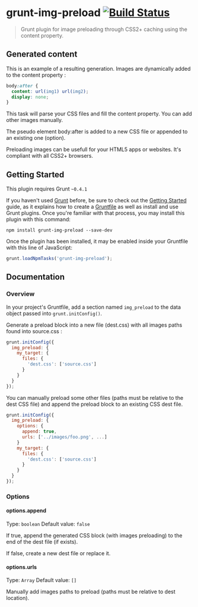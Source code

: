 # grunt-img-preload [![Build Status](https://api.travis-ci.org/juherpin/grunt-img-preload.png?branch=master)](http://travis-ci.org/#!/juherpin/grunt-img-preload)

> Grunt plugin for image preloading through CSS2+ caching using the content property.

## Generated content

This is an example of a resulting generation. Images are dynamically added to the content property :

```css
body:after {
  content: url(img1) url(img2);
  display: none;
}
```
This task will parse your CSS files and fill the content property. You can add other images manually.

The pseudo element body:after is added to a new CSS file or appended to an existing one (option).

Preloading images can be usefull for your HTML5 apps or websites. It's compliant with all CSS2+ browsers.

## Getting Started
This plugin requires Grunt `~0.4.1`

If you haven't used [Grunt](http://gruntjs.com/) before, be sure to check out the [Getting Started](http://gruntjs.com/getting-started) guide, as it explains how to create a [Gruntfile](http://gruntjs.com/sample-gruntfile) as well as install and use Grunt plugins. Once you're familiar with that process, you may install this plugin with this command:

```shell
npm install grunt-img-preload --save-dev
```

Once the plugin has been installed, it may be enabled inside your Gruntfile with this line of JavaScript:

```js
grunt.loadNpmTasks('grunt-img-preload');
```

## Documentation

### Overview
In your project's Gruntfile, add a section named `img_preload` to the data object passed into `grunt.initConfig()`.

Generate a preload block into a new file (dest.css) with all images paths found into source.css :

```js
grunt.initConfig({
  img_preload: {
    my_target: {
      files: {
        'dest.css': ['source.css']
      }
    }
  }
});
```

You can manually preload some other files (paths must be relative to the dest CSS file) and append the preload block to an existing CSS dest file.

```js
grunt.initConfig({
  img_preload: {
    options: {
      append: true,
      urls: ['../images/foo.png', ...]
    }
    my_target: {
      files: {
        'dest.css': ['source.css']
      }
    }
  }
});
```

### Options

#### options.append
Type: `boolean`
Default value: `false`

If true, append the generated CSS block (with images preloading) to the end of the dest file (if exists).

If false, create a new dest file or replace it.

#### options.urls
Type: `Array`
Default value: `[]`

Manually add images paths to preload (paths must be relative to dest location).